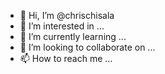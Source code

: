 - 👋 Hi, I’m @chrischisala
- 👀 I’m interested in ...
- 🌱 I’m currently learning ...
- 💞️ I’m looking to collaborate on ...
- 📫 How to reach me ...

<!---
chrischisala/chrischisala is a ✨ special ✨ repository because its `README.md` (this file) appears on your GitHub profile.
You can click the Preview link to take a look at your changes.
--->
